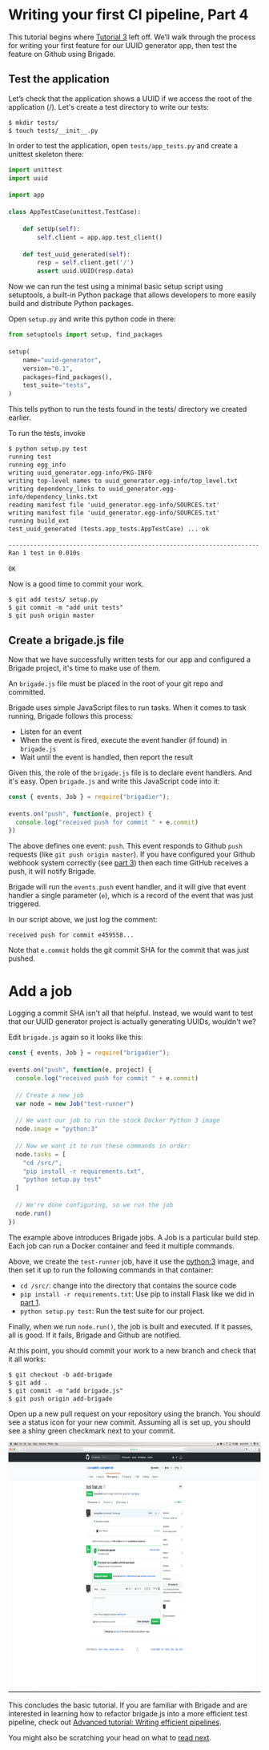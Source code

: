 # Writing your first CI pipeline, Part 4

This tutorial begins where [Tutorial 3][part3] left off. We’ll walk through the process for writing your first feature for our UUID generator app, then test the feature on Github using Brigade.

## Test the application

Let’s check that the application shows a UUID if we access the root of the application (/). Let's create a test directory to write our tests:

```
$ mkdir tests/
$ touch tests/__init__.py
```

In order to test the application, open `tests/app_tests.py` and create a unittest skeleton there:

```python
import unittest
import uuid

import app

class AppTestCase(unittest.TestCase):

    def setUp(self):
        self.client = app.app.test_client()

    def test_uuid_generated(self):
        resp = self.client.get('/')
        assert uuid.UUID(resp.data)
```

Now we can run the test using a minimal basic setup script using setuptools, a built-in Python package that allows developers to more easily build and distribute Python packages.

Open `setup.py` and write this python code in there:

```python
from setuptools import setup, find_packages

setup(
    name="uuid-generator",
    version="0.1",
    packages=find_packages(),
    test_suite="tests",
)
```

This tells python to run the tests found in the tests/ directory we created earlier.

To run the tests, invoke

```
$ python setup.py test
running test
running egg_info
writing uuid_generator.egg-info/PKG-INFO
writing top-level names to uuid_generator.egg-info/top_level.txt
writing dependency_links to uuid_generator.egg-info/dependency_links.txt
reading manifest file 'uuid_generator.egg-info/SOURCES.txt'
writing manifest file 'uuid_generator.egg-info/SOURCES.txt'
running build_ext
test_uuid_generated (tests.app_tests.AppTestCase) ... ok

----------------------------------------------------------------------
Ran 1 test in 0.010s

OK
```

Now is a good time to commit your work.

```
$ git add tests/ setup.py
$ git commit -m "add unit tests"
$ git push origin master
```

## Create a brigade.js file

Now that we have successfully written tests for our app and configured a Brigade project, it's time to make use of them.

An `brigade.js` file must be placed in the root of your git repo and committed.

Brigade uses simple JavaScript files to run tasks. When it comes to task running, Brigade follows this process:

- Listen for an event
- When the event is fired, execute the event handler (if found) in `brigade.js`
- Wait until the event is handled, then report the result

Given this, the role of the `brigade.js` file is to declare event handlers. And it's easy. Open `brigade.js` and write this JavaScript code into it:

```javascript
const { events, Job } = require("brigadier");

events.on("push", function(e, project) {
  console.log("received push for commit " + e.commit)
})
```

The above defines one event: `push`. This event responds to Github `push` requests (like `git push origin master`). If you have configured your Github webhook system correctly (see [part 3][part3]) then each time GitHub receives a push, it will notify Brigade.

Brigade will run the `events.push` event handler, and it will give that event handler a single parameter (`e`), which is a record of the event that was just triggered.

In our script above, we just log the comment:

```
received push for commit e459558...
```

Note that `e.commit` holds the git commit SHA for the commit that was just pushed.

# Add a job

Logging a commit SHA isn't all that helpful. Instead, we would want to test that our UUID generator project is actually generating UUIDs, wouldn't we?

Edit `brigade.js` again so it looks like this:

```javascript
const { events, Job } = require("brigadier");

events.on("push", function(e, project) {
  console.log("received push for commit " + e.commit)

  // Create a new job
  var node = new Job("test-runner")

  // We want our job to run the stock Docker Python 3 image
  node.image = "python:3"

  // Now we want it to run these commands in order:
  node.tasks = [
    "cd /src/",
    "pip install -r requirements.txt",
    "python setup.py test"
  ]

  // We're done configuring, so we run the job
  node.run()
})
```

The example above introduces Brigade jobs. A Job is a particular build step. Each job can run a Docker container and feed it multiple commands.

Above, we create the `test-runner` job, have it use the [python:3](https://hub.docker.com/_/python/) image, and then set it up to run the following commands in that container:

- `cd /src/`: change into the directory that contains the source code
- `pip install -r requirements.txt`: Use pip to install Flask like we did in [part 1][part1].
- `python setup.py test`: Run the test suite for our project.

Finally, when we run `node.run()`, the job is built and executed. If it passes, all is good. If it fails, Brigade and Github are notified.

At this point, you should commit your work to a new branch and check that it all works:

```
$ git checkout -b add-brigade
$ git add .
$ git commit -m "add brigade.js"
$ git push origin add-brigade
```

Open up a new pull request on your repository using the branch. You should see a status icon for your new commit. Assuming all is set up, you should see a shiny green checkmark next to your commit.

<img src="img/img5.png" style="height: 500px;" />

This concludes the basic tutorial. If you are familiar with Brigade and are interested in learning how to refactor brigade.js into a more efficient test pipeline, check out [Advanced tutorial: Writing efficient pipelines][efficient-pipelines].

You might also be scratching your head on what to [read next][readnext].


[efficient-pipelines]: writing-efficient-pipelines.md
[part1]: tutorial01.md
[part3]: tutorial03.md
[readnext]: readnext.md
